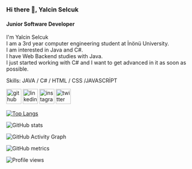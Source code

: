 

### Hi there 👋, Yalcin Selcuk
#### Junior Software Developer


I'm Yalcin Selcuk <br/>
I am a 3rd year computer engineering student at İnönü University. <br/>
I am interested in Java and C#.  <br/>
I have Web Backend studies with Java.  <br/>
I just started working with C# and I want to get advanced in it as soon as possible. <br/>

Skills: JAVA / C# / HTML / CSS /JAVASCRİPT 


[<img src='https://cdn.jsdelivr.net/npm/simple-icons@3.0.1/icons/github.svg' alt='github' height='40'>](https://github.com/yalcinselcuk/)  [<img src='https://cdn.jsdelivr.net/npm/simple-icons@3.0.1/icons/linkedin.svg' alt='linkedin' height='40'>](https://www.linkedin.com/in/yalcinselcuk/)  [<img src='https://cdn.jsdelivr.net/npm/simple-icons@3.0.1/icons/instagram.svg' alt='instagram' height='40'>](https://www.instagram.com/yalcinselcukkk/)  [<img src='https://cdn.jsdelivr.net/npm/simple-icons@3.0.1/icons/twitter.svg' alt='twitter' height='40'>](https://twitter.com/yalcinselcukkk/)

[![Top Langs](https://github-readme-stats.vercel.app/api/top-langs/?username=yalcinselcuk)](https://github.com/anuraghazra/github-readme-stats)

![GitHub stats](https://github-readme-stats.vercel.app/api?username=yalcinselcuk&theme=midnight-purple&show_icons=true)  

![GitHub Activity Graph](https://activity-graph.herokuapp.com/graph?username=yalcinselcuk)  

![GitHub metrics](https://metrics.lecoq.io/yalcinselcuk)  

![Profile views](https://gpvc.arturio.dev/yalcinselcuk)  

